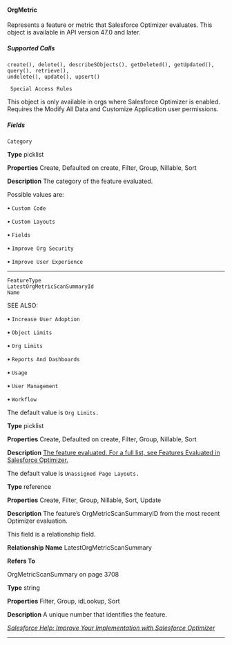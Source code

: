 #### OrgMetric

Represents a feature or metric that Salesforce Optimizer evaluates. This object is available in API version 47.0 and later.

##### Supported Calls
```
create(), delete(), describeSObjects(), getDeleted(), getUpdated(), query(), retrieve(),
undelete(), update(), upsert()

 Special Access Rules

```
This object is only available in orgs where Salesforce Optimizer is enabled. Requires the Modify All Data and Customize Application user
permissions.

##### Fields

```
Category

```

**Type**
picklist

**Properties**
Create, Defaulted on create, Filter, Group, Nillable, Sort

**Description**
The category of the feature evaluated.

Possible values are:

**•** `Custom Code`

**•** `Custom Layouts`

**•** `Fields`

**•** `Improve Org Security`

**•** `Improve User Experience`


-----

```
FeatureType
LatestOrgMetricScanSummaryId
Name

```
SEE ALSO:



**•** `Increase User Adoption`

**•** `Object Limits`

**•** `Org Limits`

**•** `Reports And Dashboards`

**•** `Usage`

**•** `User Management`

**•** `Workflow`

The default value is `Org Limits.`

**Type**
picklist

**Properties**
Create, Defaulted on create, Filter, Group, Nillable, Sort

**Description**
[The feature evaluated. For a full list, see Features Evaluated in Salesforce Optimizer.](https://help.salesforce.com/s/articleView?id=sf.optimizer_included_features.htm&type=5&language=en_US)

The default value is `Unassigned Page Layouts.`

**Type**
reference

**Properties**
Create, Filter, Group, Nillable, Sort, Update

**Description**
The feature’s OrgMetricScanSummaryID from the most recent Optimizer evaluation.

This field is a relationship field.

**Relationship Name**
LatestOrgMetricScanSummary

**Refers To**

OrgMetricScanSummary on page 3708

**Type**
string

**Properties**
Filter, Group, idLookup, Sort

**Description**
A unique number that identifies the feature.


_[Salesforce Help: Improve Your Implementation with Salesforce Optimizer](https://help.salesforce.com/s/articleView?id=sf.optimizer_introduction.htm&language=en_US&type=5)_


-----
